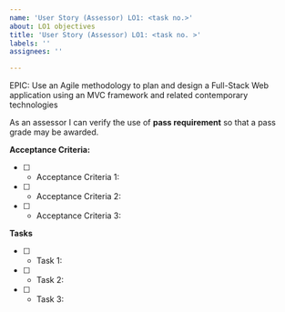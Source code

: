```yaml
---
name: 'User Story (Assessor) LO1: <task no.>'
about: LO1 objectives
title: 'User Story (Assessor) LO1: <task no. >'
labels: ''
assignees: ''

---
```


EPIC: Use an Agile methodology to plan and design a Full-Stack Web application using an MVC framework and related contemporary technologies

As an assessor I can verify the use of **pass requirement** so that a pass grade may be awarded.

 **Acceptance Criteria:** 

- [ ] * Acceptance Criteria 1: 

- [ ] * Acceptance Criteria 2:

- [ ] * Acceptance Criteria 3:

**Tasks**

- [ ] * Task 1: 

- [ ] * Task 2: 

- [ ] * Task 3:
